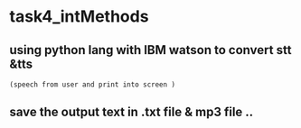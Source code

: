 # task4_intMethods

## using python lang with IBM watson to convert stt &tts 
    (speech from user and print into screen )
## save the output text in .txt file & mp3 file ..
